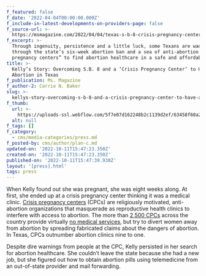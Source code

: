 ```yaml
---
f_featured: false
f_date: '2022-04-04T00:00:00.000Z'
f_include-in-latest-developments-on-providers-page: false
f_source-url: >-
  https://msmagazine.com/2022/04/04/texas-s-b-8-crisis-pregnancy-center-medication-abortion-pills/
f_excerpt: >-
  Through ingenuity, persistence and a little luck, some Texans are wading
  through the state’s six-week abortion ban and a sea of anti-abortion “crisis
  pregnancy centers” to find abortion healthcare in a safe and affordable way.
title: >-
  Kelly’s Story: Overcoming S.B. 8 and a ‘Crisis Pregnancy Center’ to Have an
  Abortion in Texas
f_publication: Ms. Magazine
f_author-2: Carrie N. Baker
slug: >-
  kellys-story-overcoming-s-b-8-and-a-crisis-pregnancy-center-to-have-an-abortion-in-texas
f_thumb:
  url: >-
    https://uploads-ssl.webflow.com/5f7e07d162248b2c1139d2ef/63458f60a2ea7703ddc576ef_msmag1.jpeg
  alt: null
f_tags: []
f_category:
  - cms/media-categories/press.md
f_posted-by: cms/author/plan-c.md
updated-on: '2022-10-11T15:47:23.350Z'
created-on: '2022-10-11T15:47:23.350Z'
published-on: '2022-10-11T15:47:39.930Z'
layout: '[press].html'
tags: press
---
```


When Kelly found out she was pregnant, she was eight weeks along. At first, she ended up at a crisis pregnancy center thinking it was a medical clinic. [Crisis pregnancy centers](https://msmagazine.com/tag/cpcs-and-fake-clinics/) (CPCs) are religiously motivated, anti-abortion organizations that masquerade as reproductive health clinics to interfere with access to abortion. The more than [2,500 CPCs](https://crisispregnancycentermap.com/) across the country provide virtually [no medical services](https://alliancestateadvocates.org/wp-content/uploads/sites/107/Alliance_CPC_Report_Feb2022_UrgentBrief2-10-22.pdf), but try to divert women away from abortion by spreading fabricated claims about the dangers of abortion. In Texas, CPCs outnumber abortion clinics nine to one.

Despite dire warnings from people at the CPC, Kelly persisted in her search for abortion healthcare. She couldn’t leave the state because she had a new job, but she figured out how to obtain abortion pills using telemedicine from an out-of-state provider and mail forwarding.
